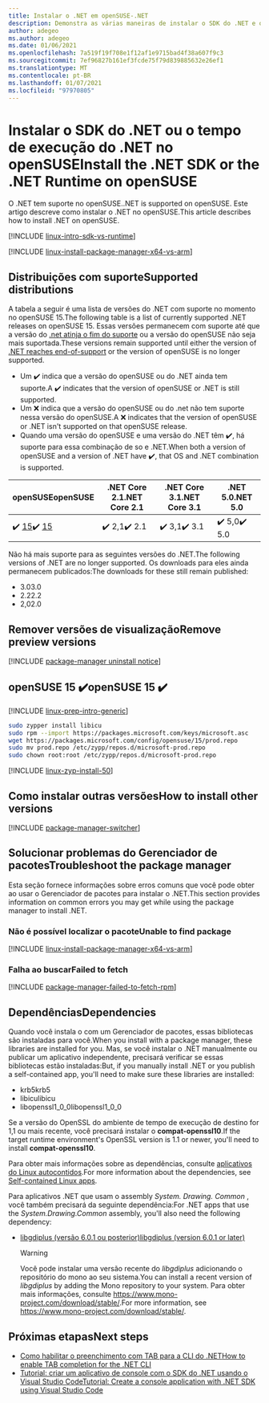 ```yaml
---
title: Instalar o .NET em openSUSE-.NET
description: Demonstra as várias maneiras de instalar o SDK do .NET e o tempo de execução do .NET no openSUSE.
author: adegeo
ms.author: adegeo
ms.date: 01/06/2021
ms.openlocfilehash: 7a519f19f708e1f12af1e9715bad4f38a607f9c3
ms.sourcegitcommit: 7ef96827b161ef3fcde75f79d839885632e26ef1
ms.translationtype: MT
ms.contentlocale: pt-BR
ms.lasthandoff: 01/07/2021
ms.locfileid: "97970805"
---
```

# <a name="install-the-net-sdk-or-the-net-runtime-on-opensuse"></a><span data-ttu-id="610c4-103">Instalar o SDK do .NET ou o tempo de execução do .NET no openSUSE</span><span class="sxs-lookup"><span data-stu-id="610c4-103">Install the .NET SDK or the .NET Runtime on openSUSE</span></span>

<span data-ttu-id="610c4-104">O .NET tem suporte no openSUSE.</span><span class="sxs-lookup"><span data-stu-id="610c4-104">.NET is supported on openSUSE.</span></span> <span data-ttu-id="610c4-105">Este artigo descreve como instalar o .NET no openSUSE.</span><span class="sxs-lookup"><span data-stu-id="610c4-105">This article describes how to install .NET on openSUSE.</span></span>

[!INCLUDE [linux-intro-sdk-vs-runtime](includes/linux-intro-sdk-vs-runtime.md)]

[!INCLUDE [linux-install-package-manager-x64-vs-arm](includes/linux-install-package-manager-x64-vs-arm.md)]

## <a name="supported-distributions"></a><span data-ttu-id="610c4-106">Distribuições com suporte</span><span class="sxs-lookup"><span data-stu-id="610c4-106">Supported distributions</span></span>

<span data-ttu-id="610c4-107">A tabela a seguir é uma lista de versões do .NET com suporte no momento no openSUSE 15.</span><span class="sxs-lookup"><span data-stu-id="610c4-107">The following table is a list of currently supported .NET releases on openSUSE 15.</span></span> <span data-ttu-id="610c4-108">Essas versões permanecem com suporte até que a versão do [.net atinja o fim do suporte](https://dotnet.microsoft.com/platform/support/policy/dotnet-core) ou a versão do openSUSE não seja mais suportada.</span><span class="sxs-lookup"><span data-stu-id="610c4-108">These versions remain supported until either the version of [.NET reaches end-of-support](https://dotnet.microsoft.com/platform/support/policy/dotnet-core) or the version of openSUSE is no longer supported.</span></span>

- <span data-ttu-id="610c4-109">Um ✔️ indica que a versão do openSUSE ou do .NET ainda tem suporte.</span><span class="sxs-lookup"><span data-stu-id="610c4-109">A ✔️ indicates that the version of openSUSE or .NET is still supported.</span></span>
- <span data-ttu-id="610c4-110">Um ❌ indica que a versão do openSUSE ou do .net não tem suporte nessa versão do openSUSE.</span><span class="sxs-lookup"><span data-stu-id="610c4-110">A ❌ indicates that the version of openSUSE or .NET isn't supported on that openSUSE release.</span></span>
- <span data-ttu-id="610c4-111">Quando uma versão do openSUSE e uma versão do .NET têm ✔️, há suporte para essa combinação de so e .NET.</span><span class="sxs-lookup"><span data-stu-id="610c4-111">When both a version of openSUSE and a version of .NET have ✔️, that OS and .NET combination is supported.</span></span>

| <span data-ttu-id="610c4-112">openSUSE</span><span class="sxs-lookup"><span data-stu-id="610c4-112">openSUSE</span></span>                   | <span data-ttu-id="610c4-113">.NET Core 2.1</span><span class="sxs-lookup"><span data-stu-id="610c4-113">.NET Core 2.1</span></span> | <span data-ttu-id="610c4-114">.NET Core 3.1</span><span class="sxs-lookup"><span data-stu-id="610c4-114">.NET Core 3.1</span></span> | <span data-ttu-id="610c4-115">.NET 5.0</span><span class="sxs-lookup"><span data-stu-id="610c4-115">.NET 5.0</span></span> |
|----------------------------|---------------|---------------|----------------|
| <span data-ttu-id="610c4-116">✔️ [15](#opensuse-15-)</span><span class="sxs-lookup"><span data-stu-id="610c4-116">✔️ [15](#opensuse-15-)</span></span>     | <span data-ttu-id="610c4-117">✔️ 2,1</span><span class="sxs-lookup"><span data-stu-id="610c4-117">✔️ 2.1</span></span>        | <span data-ttu-id="610c4-118">✔️ 3,1</span><span class="sxs-lookup"><span data-stu-id="610c4-118">✔️ 3.1</span></span>        | <span data-ttu-id="610c4-119">✔️ 5,0</span><span class="sxs-lookup"><span data-stu-id="610c4-119">✔️ 5.0</span></span> |

<span data-ttu-id="610c4-120">Não há mais suporte para as seguintes versões do .NET.</span><span class="sxs-lookup"><span data-stu-id="610c4-120">The following versions of .NET are no longer supported.</span></span> <span data-ttu-id="610c4-121">Os downloads para eles ainda permanecem publicados:</span><span class="sxs-lookup"><span data-stu-id="610c4-121">The downloads for these still remain published:</span></span>

- <span data-ttu-id="610c4-122">3.0</span><span class="sxs-lookup"><span data-stu-id="610c4-122">3.0</span></span>
- <span data-ttu-id="610c4-123">2.2</span><span class="sxs-lookup"><span data-stu-id="610c4-123">2.2</span></span>
- <span data-ttu-id="610c4-124">2,0</span><span class="sxs-lookup"><span data-stu-id="610c4-124">2.0</span></span>

## <a name="remove-preview-versions"></a><span data-ttu-id="610c4-125">Remover versões de visualização</span><span class="sxs-lookup"><span data-stu-id="610c4-125">Remove preview versions</span></span>

[!INCLUDE [package-manager uninstall notice](./includes/linux-uninstall-preview-info.md)]

## <a name="opensuse-15-"></a><span data-ttu-id="610c4-126">openSUSE 15 ✔️</span><span class="sxs-lookup"><span data-stu-id="610c4-126">openSUSE 15 ✔️</span></span>

[!INCLUDE [linux-prep-intro-generic](includes/linux-prep-intro-generic.md)]

```bash
sudo zypper install libicu
sudo rpm --import https://packages.microsoft.com/keys/microsoft.asc
wget https://packages.microsoft.com/config/opensuse/15/prod.repo
sudo mv prod.repo /etc/zypp/repos.d/microsoft-prod.repo
sudo chown root:root /etc/zypp/repos.d/microsoft-prod.repo
```

[!INCLUDE [linux-zyp-install-50](includes/linux-install-50-zyp.md)]

## <a name="how-to-install-other-versions"></a><span data-ttu-id="610c4-127">Como instalar outras versões</span><span class="sxs-lookup"><span data-stu-id="610c4-127">How to install other versions</span></span>

[!INCLUDE [package-manager-switcher](./includes/package-manager-heading-hack-pkgname.md)]

## <a name="troubleshoot-the-package-manager"></a><span data-ttu-id="610c4-128">Solucionar problemas do Gerenciador de pacotes</span><span class="sxs-lookup"><span data-stu-id="610c4-128">Troubleshoot the package manager</span></span>

<span data-ttu-id="610c4-129">Esta seção fornece informações sobre erros comuns que você pode obter ao usar o Gerenciador de pacotes para instalar o .NET.</span><span class="sxs-lookup"><span data-stu-id="610c4-129">This section provides information on common errors you may get while using the package manager to install .NET.</span></span>

### <a name="unable-to-find-package"></a><span data-ttu-id="610c4-130">Não é possível localizar o pacote</span><span class="sxs-lookup"><span data-stu-id="610c4-130">Unable to find package</span></span>

[!INCLUDE [linux-install-package-manager-x64-vs-arm](includes/linux-install-package-manager-x64-vs-arm.md)]

### <a name="failed-to-fetch"></a><span data-ttu-id="610c4-131">Falha ao buscar</span><span class="sxs-lookup"><span data-stu-id="610c4-131">Failed to fetch</span></span>

[!INCLUDE [package-manager-failed-to-fetch-rpm](includes/package-manager-failed-to-fetch-rpm.md)]

## <a name="dependencies"></a><span data-ttu-id="610c4-132">Dependências</span><span class="sxs-lookup"><span data-stu-id="610c4-132">Dependencies</span></span>

<span data-ttu-id="610c4-133">Quando você instala o com um Gerenciador de pacotes, essas bibliotecas são instaladas para você.</span><span class="sxs-lookup"><span data-stu-id="610c4-133">When you install with a package manager, these libraries are installed for you.</span></span> <span data-ttu-id="610c4-134">Mas, se você instalar o .NET manualmente ou publicar um aplicativo independente, precisará verificar se essas bibliotecas estão instaladas:</span><span class="sxs-lookup"><span data-stu-id="610c4-134">But, if you manually install .NET or you publish a self-contained app, you'll need to make sure these libraries are installed:</span></span>

- <span data-ttu-id="610c4-135">krb5</span><span class="sxs-lookup"><span data-stu-id="610c4-135">krb5</span></span>
- <span data-ttu-id="610c4-136">libicu</span><span class="sxs-lookup"><span data-stu-id="610c4-136">libicu</span></span>
- <span data-ttu-id="610c4-137">libopenssl1_0_0</span><span class="sxs-lookup"><span data-stu-id="610c4-137">libopenssl1_0_0</span></span>

<span data-ttu-id="610c4-138">Se a versão do OpenSSL do ambiente de tempo de execução de destino for 1,1 ou mais recente, você precisará instalar o **compat-openssl10**.</span><span class="sxs-lookup"><span data-stu-id="610c4-138">If the target runtime environment's OpenSSL version is 1.1 or newer, you'll need to install **compat-openssl10**.</span></span>

<span data-ttu-id="610c4-139">Para obter mais informações sobre as dependências, consulte [aplicativos do Linux autocontidos](https://github.com/dotnet/core/blob/master/Documentation/self-contained-linux-apps.md).</span><span class="sxs-lookup"><span data-stu-id="610c4-139">For more information about the dependencies, see [Self-contained Linux apps](https://github.com/dotnet/core/blob/master/Documentation/self-contained-linux-apps.md).</span></span>

<span data-ttu-id="610c4-140">Para aplicativos .NET que usam o assembly *System. Drawing. Common* , você também precisará da seguinte dependência:</span><span class="sxs-lookup"><span data-stu-id="610c4-140">For .NET apps that use the *System.Drawing.Common* assembly, you'll also need the following dependency:</span></span>

- [<span data-ttu-id="610c4-141">libgdiplus (versão 6.0.1 ou posterior)</span><span class="sxs-lookup"><span data-stu-id="610c4-141">libgdiplus (version 6.0.1 or later)</span></span>](https://www.mono-project.com/docs/gui/libgdiplus/)

  > [!WARNING]
  > <span data-ttu-id="610c4-142">Você pode instalar uma versão recente do *libgdiplus* adicionando o repositório do mono ao seu sistema.</span><span class="sxs-lookup"><span data-stu-id="610c4-142">You can install a recent version of *libgdiplus* by adding the Mono repository to your system.</span></span> <span data-ttu-id="610c4-143">Para obter mais informações, consulte <https://www.mono-project.com/download/stable/>.</span><span class="sxs-lookup"><span data-stu-id="610c4-143">For more information, see <https://www.mono-project.com/download/stable/>.</span></span>

## <a name="next-steps"></a><span data-ttu-id="610c4-144">Próximas etapas</span><span class="sxs-lookup"><span data-stu-id="610c4-144">Next steps</span></span>

- [<span data-ttu-id="610c4-145">Como habilitar o preenchimento com TAB para a CLI do .NET</span><span class="sxs-lookup"><span data-stu-id="610c4-145">How to enable TAB completion for the .NET CLI</span></span>](../tools/enable-tab-autocomplete.md)
- [<span data-ttu-id="610c4-146">Tutorial: criar um aplicativo de console com o SDK do .NET usando o Visual Studio Code</span><span class="sxs-lookup"><span data-stu-id="610c4-146">Tutorial: Create a console application with .NET SDK using Visual Studio Code</span></span>](../tutorials/with-visual-studio-code.md)
